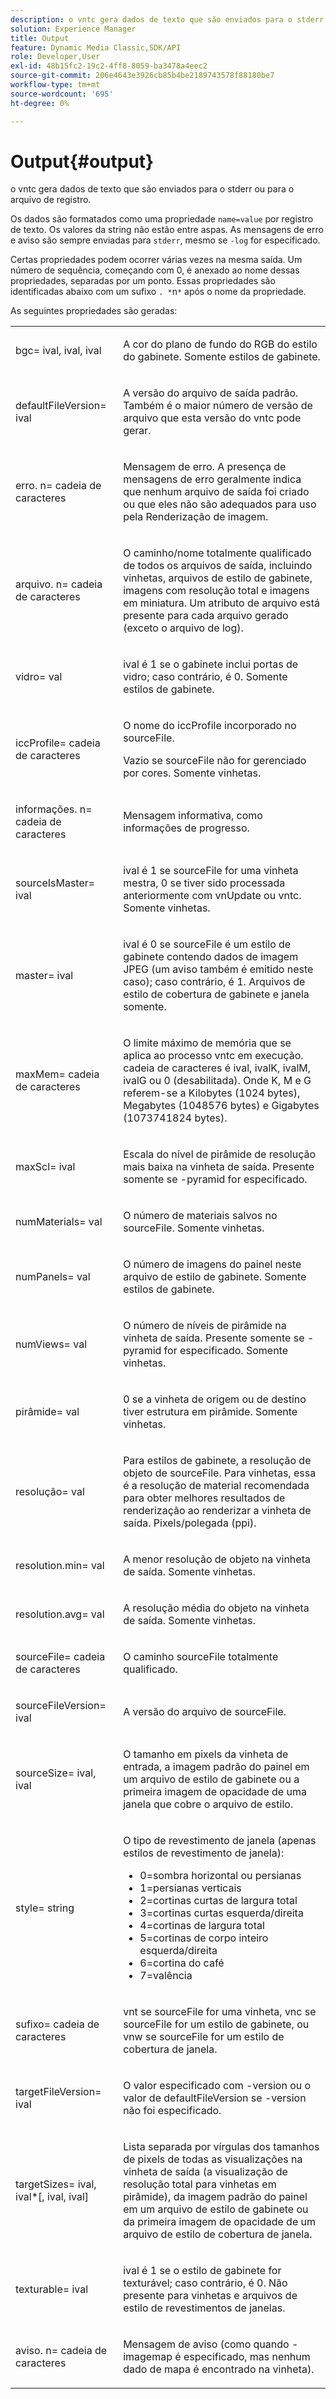 ```yaml
---
description: o vntc gera dados de texto que são enviados para o stderr ou para o arquivo de registro.
solution: Experience Manager
title: Output
feature: Dynamic Media Classic,SDK/API
role: Developer,User
exl-id: 48b15fc2-19c2-4ff8-8059-ba3478a4eec2
source-git-commit: 206e4643e3926cb85b4be2189743578f88180be7
workflow-type: tm+mt
source-wordcount: '695'
ht-degree: 0%

---
```


# Output{#output}

o vntc gera dados de texto que são enviados para o stderr ou para o arquivo de registro.

Os dados são formatados como uma propriedade `name=value` por registro de texto. Os valores da string não estão entre aspas. As mensagens de erro e aviso são sempre enviadas para `stderr`, mesmo se `-log` for especificado.

Certas propriedades podem ocorrer várias vezes na mesma saída. Um número de sequência, começando com 0, é anexado ao nome dessas propriedades, separadas por um ponto. Essas propriedades são identificadas abaixo com um sufixo `. *`n`*` após o nome da propriedade.

As seguintes propriedades são geradas:

<table id="simpletable_32AAA1A2DDB04BC6B86885E6223BF609"> 
 <tr class="strow"> 
  <td class="stentry"> <p><span class="codeph">bgc=<span class="varname"> ival</span>,<span class="varname"> ival</span>,<span class="varname"> ival</span></span> </p> </td> 
  <td class="stentry"> <p>A cor do plano de fundo do RGB do estilo do gabinete. Somente estilos de gabinete. </p></td> 
 </tr> 
 <tr class="strow"> 
  <td class="stentry"> <p><span class="codeph">defaultFileVersion=<span class="varname"> ival</span></span> </p></td> 
  <td class="stentry"> <p>A versão do arquivo de saída padrão. Também é o maior número de versão de arquivo que esta versão do <span class="filepath"> vntc</span> pode gerar. </p></td> 
 </tr> 
 <tr class="strow"> 
  <td class="stentry"> <p><span class="codeph">erro.<span class="varname"> n</span>=<span class="varname"> cadeia de caracteres</span></span> </p></td> 
  <td class="stentry"> <p>Mensagem de erro. A presença de mensagens de erro geralmente indica que nenhum arquivo de saída foi criado ou que eles não são adequados para uso pela Renderização de imagem. </p></td> 
 </tr> 
 <tr class="strow"> 
  <td class="stentry"> <p><span class="codeph">arquivo.<span class="varname"> n</span>=<span class="varname"> cadeia de caracteres</span></span> </p></td> 
  <td class="stentry"> <p>O caminho/nome totalmente qualificado de todos os arquivos de saída, incluindo vinhetas, arquivos de estilo de gabinete, imagens com resolução total e imagens em miniatura. Um atributo de arquivo está presente para cada arquivo gerado (exceto o arquivo de log). </p></td> 
 </tr> 
 <tr class="strow"> 
  <td class="stentry"> <p><span class="codeph">vidro=<span class="varname"> val</span></span> </p></td> 
  <td class="stentry"> <p><span class="varname"> ival</span> é 1 se o gabinete inclui portas de vidro; caso contrário, é 0. Somente estilos de gabinete. </p></td> 
 </tr> 
 <tr class="strow"> 
  <td class="stentry"> <p><span class="codeph">iccProfile=<span class="varname"> cadeia de caracteres</span></span> </p></td> 
  <td class="stentry"> <p>O nome do iccProfile incorporado no <span class="varname"> sourceFile</span>. </p> <p>Vazio se <span class="varname"> sourceFile</span> não for gerenciado por cores. Somente vinhetas. </p></td> 
 </tr> 
 <tr class="strow"> 
  <td class="stentry"> <p><span class="codeph">informações.<span class="varname"> n</span>=<span class="varname"> cadeia de caracteres</span></span> </p></td> 
  <td class="stentry"> <p>Mensagem informativa, como informações de progresso. </p></td> 
 </tr> 
 <tr class="strow"> 
  <td class="stentry"> <p><span class="codeph">sourceIsMaster=<span class="varname"> ival</span></span> </p></td> 
  <td class="stentry"> <p><span class="varname"> ival</span> é 1 se <span class="varname"> sourceFile</span> for uma vinheta mestra, 0 se tiver sido processada anteriormente com <span class="filepath"> vnUpdate</span> ou <span class="filepath"> vntc</span>. Somente vinhetas. </p></td> 
 </tr> 
 <tr class="strow"> 
  <td class="stentry"> <p><span class="codeph">master=<span class="varname"> ival</span></span> </p></td> 
  <td class="stentry"> <p><span class="varname"> ival</span> é 0 se <span class="varname"> sourceFile</span> é um estilo de gabinete contendo dados de imagem JPEG (um aviso também é emitido neste caso); caso contrário, é 1. Arquivos de estilo de cobertura de gabinete e janela somente. </p></td> 
 </tr> 
 <tr class="strow"> 
  <td class="stentry"> <p><span class="codeph">maxMem=<span class="varname"> cadeia de caracteres</span></span> </p></td> 
  <td class="stentry"> <p>O limite máximo de memória que se aplica ao processo <span class="filepath"> vntc</span> em execução. <span class="varname"> cadeia de caracteres</span> é <span class="varname"> ival</span>, <span class="varname"> ivalK</span>, <span class="varname"> ivalM</span>, <span class="varname"> ivalG</span> ou <span class="codeph"> 0</span> (desabilitada). Onde <span class="varname"> K</span>, <span class="varname"> M</span> e <span class="varname"> G</span> referem-se a Kilobytes (1024 bytes), Megabytes (1048576 bytes) e Gigabytes (1073741824 bytes). </p></td> 
 </tr> 
 <tr class="strow"> 
  <td class="stentry"> <p><span class="codeph">maxScl=<span class="varname"> ival</span></span> </p></td> 
  <td class="stentry"> <p>Escala do nível de pirâmide de resolução mais baixa na vinheta de saída. Presente somente se <span class="codeph"> -pyramid</span> for especificado. </p></td> 
 </tr> 
 <tr class="strow"> 
  <td class="stentry"> <p><span class="codeph">numMaterials=<span class="varname"> val</span></span> </p></td> 
  <td class="stentry"> <p>O número de materiais salvos no <span class="varname"> sourceFile</span>. Somente vinhetas. </p></td> 
 </tr> 
 <tr class="strow"> 
  <td class="stentry"> <p><span class="codeph">numPanels=<span class="codeph"> val</span></span> </p></td> 
  <td class="stentry"> <p>O número de imagens do painel neste arquivo de estilo de gabinete. Somente estilos de gabinete. </p></td> 
 </tr> 
 <tr class="strow"> 
  <td class="stentry"> <p><span class="codeph">numViews=<span class="codeph"> val</span></span> </p></td> 
  <td class="stentry"> <p>O número de níveis de pirâmide na vinheta de saída. Presente somente se -pyramid for especificado. Somente vinhetas. </p></td> 
 </tr> 
 <tr class="strow"> 
  <td class="stentry"> <p><span class="codeph">pirâmide=<span class="varname"> val</span></span> </p></td> 
  <td class="stentry"> <p>0 se a vinheta de origem ou de destino tiver estrutura em pirâmide. Somente vinhetas. </p></td> 
 </tr> 
 <tr class="strow"> 
  <td class="stentry"> <p><span class="codeph">resolução=<span class="varname"> val</span></span> </p></td> 
  <td class="stentry"> <p>Para estilos de gabinete, a resolução de objeto de <span class="varname"> sourceFile</span>. Para vinhetas, essa é a resolução de material recomendada para obter melhores resultados de renderização ao renderizar a vinheta de saída. Pixels/polegada (ppi). </p></td> 
 </tr> 
 <tr class="strow"> 
  <td class="stentry"> <p><span class="codeph">resolution.min=<span class="varname"> val</span></span> </p></td> 
  <td class="stentry"> <p>A menor resolução de objeto na vinheta de saída. Somente vinhetas. </p></td> 
 </tr> 
 <tr class="strow"> 
  <td class="stentry"> <p><span class="codeph">resolution.avg=<span class="varname"> val</span></span> </p></td> 
  <td class="stentry"> <p>A resolução média do objeto na vinheta de saída. Somente vinhetas. </p></td> 
 </tr> 
 <tr class="strow"> 
  <td class="stentry"> <p><span class="codeph">sourceFile=<span class="varname"> cadeia de caracteres</span></span> </p></td> 
  <td class="stentry"> <p>O caminho <span class="varname"> sourceFile</span> totalmente qualificado. </p></td> 
 </tr> 
 <tr class="strow"> 
  <td class="stentry"> <p><span class="codeph">sourceFileVersion=<span class="varname"> ival</span></span> </p></td> 
  <td class="stentry"> <p>A versão do arquivo de <span class="varname"> sourceFile</span>. </p></td> 
 </tr> 
 <tr class="strow"> 
  <td class="stentry"> <p><span class="codeph">sourceSize=<span class="varname"> ival</span>,<span class="varname"> ival</span></span> </p></td> 
  <td class="stentry"> <p>O tamanho em pixels da vinheta de entrada, a imagem padrão do painel em um arquivo de estilo de gabinete ou a primeira imagem de opacidade de uma janela que cobre o arquivo de estilo. </p></td> 
 </tr> 
 <tr class="strow"> 
  <td class="stentry"> <p><span class="codeph">style=<span class="varname"> string</span></span> </p></td> 
  <td class="stentry"> <p>O tipo de revestimento de janela (apenas estilos de revestimento de janela): </p> <p> 
    <ul id="ul_51AECE556B8B40109FFAD2B315D0695C"> 
     <li id="li_3D3B9211C7AF4810883AE815BEBD4228">0=sombra horizontal ou persianas </li> 
     <li id="li_DE88052467D64ECDAEB29264FC3904E4">1=persianas verticais </li> 
     <li id="li_6F976CABF7244B20A471391A685ED05F"> 2=cortinas curtas de largura total </li> 
     <li id="li_E8D2B0B9189F4BDBB70E145E9196C1CD">3=cortinas curtas esquerda/direita </li> 
     <li id="li_026F043A50D34C8AB850D9832F375DB7"> 4=cortinas de largura total </li> 
     <li id="li_283A2E5BFF75461B8F697FFF0796361F"> 5=cortinas de corpo inteiro esquerda/direita </li> 
     <li id="li_E175BA9EAE1F46B89109F4892FF54656"> 6=cortina do café </li> 
     <li id="li_79D2F7F68C4746F3B6742EFECD01BDD9"> 7=valência </li> 
    </ul> </p> </td> 
 </tr> 
 <tr class="strow"> 
  <td class="stentry"> <p><span class="codeph">sufixo=<span class="varname"> cadeia de caracteres</span></span> </p></td> 
  <td class="stentry"> <p><span class="codeph"> vnt</span> se <span class="varname"> sourceFile</span> for uma vinheta, <span class="codeph"> vnc</span> se <span class="varname"> sourceFile</span> for um estilo de gabinete, ou <span class="codeph"> vnw</span> se <span class="varname"> sourceFile</span> for um estilo de cobertura de janela. </p></td> 
 </tr> 
 <tr class="strow"> 
  <td class="stentry"> <p><span class="codeph">targetFileVersion=<span class="varname"> ival</span></span> </p></td> 
  <td class="stentry"> <p>O valor especificado com <span class="codeph"> -version</span> ou o valor de <span class="codeph"> defaultFileVersion</span> se <span class="codeph"> -version</span> não foi especificado. </p></td> 
 </tr> 
 <tr class="strow"> 
  <td class="stentry"> <p><span class="codeph">targetSizes=<span class="varname"> ival</span>,<span class="varname"> ival</span>*[,<span class="varname"> ival</span>,<span class="varname"> ival</span>]</span> </p></td> 
  <td class="stentry"> <p>Lista separada por vírgulas dos tamanhos de pixels de todas as visualizações na vinheta de saída (a visualização de resolução total para vinhetas em pirâmide), da imagem padrão do painel em um arquivo de estilo de gabinete ou da primeira imagem de opacidade de um arquivo de estilo de cobertura de janela. </p> </td> 
 </tr> 
 <tr class="strow"> 
  <td class="stentry"> <p><span class="codeph">texturable=<span class="varname"> ival</span></span> </p></td> 
  <td class="stentry"> <p><span class="varname"> ival</span> é 1 se o estilo de gabinete for texturável; caso contrário, é 0. Não presente para vinhetas e arquivos de estilo de revestimentos de janelas. </p></td> 
 </tr> 
 <tr class="strow"> 
  <td class="stentry"> <p><span class="codeph">aviso.<span class="varname"> n</span>=<span class="varname"> cadeia de caracteres</span></span> </p></td> 
  <td class="stentry"> <p>Mensagem de aviso (como quando <span class="codeph"> -imagemap</span> é especificado, mas nenhum dado de mapa é encontrado na vinheta). </p></td> 
 </tr> 
</table>
